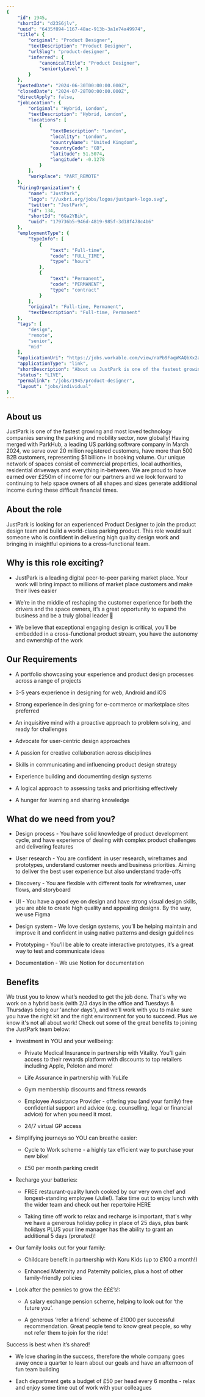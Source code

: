 ```yaml
---
{
	"id": 1945,
	"shortId": "d23S6jlv",
	"uuid": "6435f894-1167-48ac-913b-3a1e74a49974",
	"title": {
		"original": "Product Designer",
		"textDescription": "Product Designer",
		"urlSlug": "product-designer",
		"inferred": {
			"canonicalTitle": "Product Designer",
			"seniortyLevel": 3
		}
	},
	"postedDate": "2024-06-30T00:00:00.000Z",
	"closedDate": "2024-07-28T00:00:00.000Z",
	"directApply": false,
	"jobLocation": {
		"original": "Hybrid, London",
		"textDescription": "Hybrid, London",
		"locations": [
			{
				"textDescription": "London",
				"locality": "London",
				"countryName": "United Kingdom",
				"countryCode": "GB",
				"latitude": 51.5074,
				"longitude": -0.1278
			}
		],
		"workplace": "PART_REMOTE"
	},
	"hiringOrganization": {
		"name": "JustPark",
		"logo": "//uxbri.org/jobs/logos/justpark-logo.svg",
		"twitter": "JustPark",
		"id": 134,
		"shortId": "6Ga2YBik",
		"uuid": "179736b5-946d-4819-985f-3d18f478c4b6"
	},
	"employmentType": {
		"typeInfo": [
			{
				"text": "Full-time",
				"code": "FULL_TIME",
				"type": "hours"
			},
			{
				"text": "Permanent",
				"code": "PERMANENT",
				"type": "contract"
			}
		],
		"original": "Full-time, Permanent",
		"textDescription": "Full-time, Permanent"
	},
	"tags": [
		"design",
		"remote",
		"senior",
		"mid"
	],
	"applicationUri": "https://jobs.workable.com/view/raPb9FaqWKAQbXx2aUD2VX/hybrid-product-designer-in-london-at-justpark",
	"applicationType": "link",
	"shortDescription": "About us JustPark is one of the fastest growing and most loved technology companies serving the parking and mobility sector, now globally! Having merged with ParkHub, a leading US parking software",
	"status": "LIVE",
	"permalink": "/jobs/1945/product-designer",
	"layout": "jobs/individual"
}
---
```

<h2>About us</h2><p>JustPark is one of the fastest growing and most loved technology companies serving the parking and mobility sector, now globally! Having merged with ParkHub, a leading US parking software company in March 2024, we serve over 20 million registered customers, have more than 500 B2B customers, representing $1 billion+ in booking volume. Our unique network of spaces consist of commercial properties, local authorities, residential driveways and everything in-between. We are proud to have earned over £250m of income for our partners and we look forward to continuing to help space owners of all shapes and sizes generate additional income during these difﬁcult ﬁnancial times.</p><h2>About the role</h2><p>JustPark is looking for an experienced Product Designer to join the product design team and build a world-class parking product. This role would suit someone who is confident in delivering high quality design work and bringing in insightful opinions to a cross-functional team.</p><h2>Why is this role exciting?</h2><ul><li><p>JustPark is a leading digital peer-to-peer parking market place. Your work will bring impact to millions of market place customers and make their lives easier</p></li></ul><ul><li><p>We’re in the middle of reshaping the customer experience for both the drivers and the space owners, it’s a great opportunity to expand the business and be a truly global leader 🚀&nbsp;</p></li><li><p>We believe that exceptional engaging design is critical, you’ll be embedded in a cross-functional product stream, you have the autonomy and ownership of the work</p></li></ul><h2>Our Requirements</h2><ul><li><p>A portfolio showcasing your experience and product design processes across a range of projects</p></li><li><p>3-5 years experience in designing for web, Android and iOS</p></li><li><p>Strong experience in designing for e-commerce or marketplace sites preferred</p></li><li><p>An inquisitive mind with a proactive approach to problem solving, and ready for challenges</p></li><li><p>Advocate for user-centric design approaches</p></li><li><p>A passion for creative collaboration across disciplines</p></li><li><p>Skills in communicating and influencing product design strategy</p></li><li><p>Experience building and documenting design systems</p></li><li><p>A logical approach to assessing tasks and prioritising effectively</p></li><li><p>A hunger for learning and sharing knowledge</p></li></ul><h2>What do we need from you?</h2><ul><li><p>Design process - You have solid knowledge of product development cycle, and have experience of dealing with complex product challenges and delivering features</p></li><li><p>User research - You are confident&nbsp; in user research, wireframes and prototypes, understand customer needs and business priorities. Aiming to deliver the best user experience but also understand trade-offs</p></li><li><p>Discovery - You are flexible with different tools for wireframes, user flows, and storyboard</p></li><li><p>UI - You have a good eye on design and have strong visual design skills, you are able to create high quality and appealing designs. By the way, we use Figma</p></li><li><p>Design system - We love design systems, you’ll be helping maintain and improve it&nbsp;and confident in using native patterns and design guidelines</p></li><li><p>Prototyping - You’ll be able to create interactive prototypes, it’s a great way to test and communicate ideas</p></li><li><p>Documentation - We use Notion for documentation</p></li></ul><h2>Benefits</h2><p>We trust you to know what’s needed to get the job done. That's why we work on a hybrid basis (with 2/3 days in the office and Tuesdays &amp; Thursdays being our 'anchor days'), and we’ll work with you to make sure you have the right kit and the right environment for you to succeed. Plus we know it's not all about work! Check out some of the great benefits to joining the JustPark team below:</p><ul><li><p>Investment in YOU and your wellbeing:</p><ul><li><p>Private Medical Insurance in partnership with Vitality. You’ll gain access to their rewards platform with discounts to top retailers including Apple, Peloton and more!</p></li><li><p>Life Assurance in partnership with YuLife</p></li><li><p>Gym membership discounts and fitness rewards</p></li><li><p>Employee Assistance Provider - offering you (and your family) free confidential support and advice (e.g. counselling, legal or financial advice) for when you need it most.</p></li><li><p>24/7 virtual GP access<br></p></li></ul></li><li><p>Simplifying journeys so YOU can breathe easier:</p><ul><li><p>Cycle to Work scheme - a highly tax efficient way to purchase your new bike!</p></li><li><p>£50 per month parking credit<br></p></li></ul></li><li><p>Recharge your batteries:</p><ul><li><p>FREE restaurant-quality lunch cooked by our very own chef and longest-standing employee (Julie!). Take time out to enjoy lunch with the wider team and check out her repertoire HERE</p></li><li><p>Taking time off work to relax and recharge is important, that's why we have a generous holiday policy in place of 25 days, plus bank holidays PLUS your line manager has the ability to grant an additional 5 days (prorated)!<br></p></li></ul></li><li><p>Our family looks out for your family:</p><ul><li><p>Childcare benefit in partnership with Koru Kids (up to £100 a month!)</p></li><li><p>Enhanced Maternity and Paternity policies, plus a host of other family-friendly policies<br></p></li></ul></li><li><p>Look after the pennies to grow the £££’s!:</p><ul><li><p>A salary exchange pension scheme, helping to look out for ‘the future you’.</p></li><li><p>A generous ‘refer a friend’ scheme of £1000 per successful recommendation. Great people tend to know great people, so why not refer them to join for the ride!<br></p></li></ul></li></ul><p>Success is best when it’s shared!</p><ul><li><p>We love sharing in the success, therefore the whole company goes away once a quarter to learn about our goals and have an afternoon of fun team building</p></li><li><p>Each department gets a budget of £50 per head every 6 months - relax and enjoy some time out of work with your colleagues</p></li></ul>
